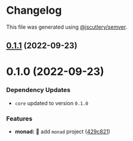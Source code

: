 # Changelog

This file was generated using [@jscutlery/semver](https://github.com/jscutlery/semver).

## [0.1.1](https://github.com/monumentjs/workspace/compare/monad@0.1.0...monad@0.1.1) (2022-09-23)



# 0.1.0 (2022-09-23)

### Dependency Updates

* `core` updated to version `0.1.0`

### Features

* **monad:** :tada: add `monad` project ([429c821](https://github.com/monumentjs/workspace/commit/429c82177d422f3dfd734d22707fa96a954d4b17))
